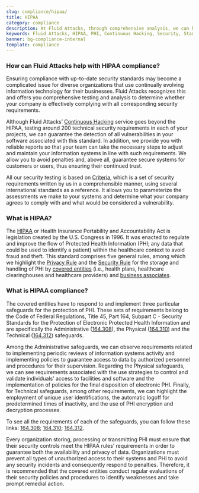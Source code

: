 ```yaml
---
slug: compliance/hipaa/
title: HIPAA
category: compliance
description: At Fluid Attacks, through comprehensive analysis, we can help you comply with a variety of security standards for information technology, including HIPAA.
keywords: Fluid Attacks, HIPAA, PHI, Continuous Hacking, Security, Standards, Ethical Hacking, Pentesting
banner: bg-compliance-internal
template: compliance
---
```


<div class="sect2 fw3 f3 lh-2">

### How can Fluid Attacks help with HIPAA compliance?

Ensuring compliance with up-to-date security standards may become a
complicated issue for diverse organizations that use continually
evolving information technology for their businesses. Fluid Attacks
recognizes this and offers you comprehensive testing and analysis to
determine whether your company is effectively complying with all
corresponding security requirements.

Although Fluid Attacks’ [Continuous
Hacking](../../services/continuous-hacking/) service goes beyond the
HIPAA, testing around 200 technical security requirements in each of
your projects, we can guarantee the detection of all vulnerabilities in
your software associated with this standard. In addition, we provide you
with reliable reports so that your team can take the necessary steps to
adjust and maintain your information systems in line with such
requirements. We allow you to avoid penalties and, above all, guarantee
secure systems for customers or users, thus ensuring their continued
trust.

All our security testing is based on
[Criteria](https://docs.fluidattacks.com/criteria/), which is a set of
security requirements written by us in a comprehensible manner, using
several international standards as a reference. It allows you to
parameterize the assessments we make to your systems and determine what
your company agrees to comply with and what would be considered a
vulnerability.

</div>

<div class="sect2 fw3 f3 lh-2">

### What is HIPAA?

The [HIPAA](https://www.hhs.gov/hipaa/for-professionals/index.html) or
Health Insurance Portability and Accountability Act is legislation
created by the U.S. Congress in 1996. It was enacted to regulate and
improve the flow of Protected Health Information (PHI; any data that
could be used to identify a patient) within the healthcare context to
avoid fraud and theft. This standard comprises five general rules, among
which we highlight the [Privacy
Rule](https://www.hhs.gov/sites/default/files/privacysummary.pdf) and
the [Security
Rule](https://www.hhs.gov/hipaa/for-professionals/security/laws-regulations/index.html)
for the storage and handling of PHI by [covered
entities](https://www.hhs.gov/hipaa/for-professionals/covered-entities/index.html)
(i.e., health plans, healthcare clearinghouses and healthcare providers)
and [business
associates](https://www.hhs.gov/hipaa/for-professionals/privacy/guidance/business-associates/index.html).

</div>

<div class="sect2 fw3 f3 lh-2">

### What is HIPAA compliance?

The covered entities have to respond to and implement three particular
safeguards for the protection of PHI. These sets of requirements belong
to the Code of Federal Regulations, Title 45, Part 164, Subpart C -
Security Standards for the Protection of Electronic Protected Health
Information and are specifically the Administrative
([164.308](https://www.law.cornell.edu/cfr/text/45/164.308)), the
Physical ([164.310](https://www.law.cornell.edu/cfr/text/45/164.310))
and the Technical
([164.312](https://www.law.cornell.edu/cfr/text/45/164.312)) safeguards.

Among the Administrative safeguards, we can observe requirements related
to implementing periodic reviews of information systems activity and
implementing policies to guarantee access to data by authorized
personnel and procedures for their supervision. Regarding the Physical
safeguards, we can see requirements associated with the use strategies
to control and validate individuals’ access to facilities and software
and the implementation of policies for the final disposition of
electronic PHI. Finally, for Technical safeguards, among other
requirements, we can highlight the employment of unique user
identifications, the automatic logoff for predetermined times of
inactivity, and the use of PHI encryption and decryption processes.

To see all the requirements of each of the safeguards, you can follow
these links: [164.308](https://www.law.cornell.edu/cfr/text/45/164.308);
[164.310](https://www.law.cornell.edu/cfr/text/45/164.310);
[164.312](https://www.law.cornell.edu/cfr/text/45/164.312).

Every organization storing, processing or transmitting PHI must ensure
that their security controls meet the HIPAA rules’ requirements in order
to guarantee both the availability and privacy of data. Organizations
must prevent all types of unauthorized access to their systems and PHI
to avoid any security incidents and consequently respond to penalties.
Therefore, it is recommended that the covered entities conduct regular
evaluations of their security policies and procedures to identify
weaknesses and take prompt remedial action.

</div>